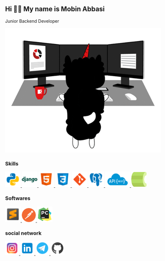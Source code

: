 <h2>Hi 🙋‍♂️ My name is Mobin Abbasi</h2>
Junior Backend Developer

<br>

![gif](https://github.com/Mobin-Abbasi/Mobin-Abbasi/blob/main/68747470733a2f2f6d65646961342e67697068792e636f6d2f6d656469612f336b50446d6f5764427051504e68436e55472f67697068792e676966.gif?raw=true)


### Skills
<a href="https://www.python.org/doc/" target="_blank" rel="noreferrer">
    <img src="https://github.com/Mobin-Abbasi/Mobin-Abbasi/blob/main/icons8-python-48.png?raw=true" width="50" height="50" alt="python">
</a>
<a href="https://docs.djangoproject.com/en/5.0/" target="_blank" rel="noreferrer">
    <img src="https://github.com/Mobin-Abbasi/Mobin-Abbasi/blob/main/icons8-django-48.png?raw=true" width="50" height="50" alt="django">
</a>
<a href="https://www.w3schools.com/html/" target="_blank" rel="noreferrer">
    <img src="https://github.com/Mobin-Abbasi/Mobin-Abbasi/blob/main/icons8-html-48.png?raw=true" width="50" height="50" alt="html">
</a>
<a href="https://www.w3schools.com/css/" target="_blank" rel="noreferrer">
    <img src="https://github.com/Mobin-Abbasi/Mobin-Abbasi/blob/main/icons8-css-48.png?raw=true" width="50" height="50" alt="css">
</a>
<a href="https://git-scm.com/" target="_blank" rel="noreferrer">
    <img src="https://github.com/Mobin-Abbasi/Mobin-Abbasi/blob/main/icons8-git-48.png?raw=true" width="50" height="50"" alt="git">
</a>
<a href="https://www.postgresql.org/" target="_blank" rel="noreferrer">
    <img src="https://github.com/Mobin-Abbasi/Mobin-Abbasi/blob/main/icons8-postgresql-48.png?raw=true" width="50" height="50"" alt="postgresql">
</a>
<a href="https://www.django-rest-framework.org/" target="_blank" rel="noreferrer">
    <img src="https://github.com/Mobin-Abbasi/Mobin-Abbasi/blob/main/1_J3G3akaMpUOLegw0p0qthA.png?raw=true" width="80" height="50" alt="api">
</a>
<a href="https://docs.celeryq.dev/en/stable/django/first-steps-with-django.html" target="_blank" rel="noreferrer">
    <img src="https://raw.githubusercontent.com/Mobin-Abbasi/Mobin-Abbasi/9f408b2f95d87830d844571e4ca0ec76b87a5af1/celery_512.svg" width="50" height="50" alt="celery">
</a>

<br>

### Softwares
<a href="https://www.sublimetext.com/" target="_blank" rel="noreferrer">
    <img src="https://github.com/Mobin-Abbasi/Mobin-Abbasi/blob/main/icons8-sublime-text-48.png?raw=true" width="50" height="50" alt="sublimetext">
</a>
<a href="https://www.postman.com/" target="_blank" rel="noreferrer">
    <img src="https://github.com/Mobin-Abbasi/Mobin-Abbasi/blob/main/68747470733a2f2f696d672e69636f6e73382e636f6d2f3f73697a653d3531322669643d45506245664561376f38434226666f726d61743d706e67.png?raw=true" width="45" height="45" alt="">
</a>
<a href="https://www.jetbrains.com/pycharm/" target="_blank" rel="noreferrer">
    <img src="https://github.com/Mobin-Abbasi/Mobin-Abbasi/blob/main/icons8-pycharm-96.png?raw=true" width="50" height="50" alt="pycharm">
</a>

<br>

### social network
<a href="https://www.instagram.com/mbn.abs/" target="_blank" rel="noreferrer">
    <img src="https://github.com/Mobin-Abbasi/Mobin-Abbasi/blob/main/icons8-instagram-48.png?raw=true" width="45" height="45" alt="instagram">
</a>
<a href="#" target="_blank" rel="noreferrer">
    <img src="https://github.com/Mobin-Abbasi/Mobin-Abbasi/blob/main/icons8-linked-in-48.png?raw=true" width="45" height="45" alt="linkedin">
</a>
<a href="https://web.telegram.org/k/" target="_blank" rel="noreferrer">
    <img src="https://github.com/Mobin-Abbasi/Mobin-Abbasi/blob/main/icons8-telegram-48.png?raw=true" width="45" height="45" alt="telegram">
</a>
<a href="https://github.com/Mobin-Abbasi" target="_blank" rel="noreferrer">
    <img src="https://github.com/Mobin-Abbasi/Mobin-Abbasi/blob/main/icons8-github-48.png?raw=true" width="45" height="45" alt="github">
</a>


